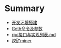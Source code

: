 # Summary

- [开发环境搭建](./开发环境搭建.md)
- [Geth命令及参数](./Geth命令及参数.md)
- [rpc接口与实现列表.md](./rpc接口与实现列表.md)
- [挖矿miner](./挖矿miner.md)